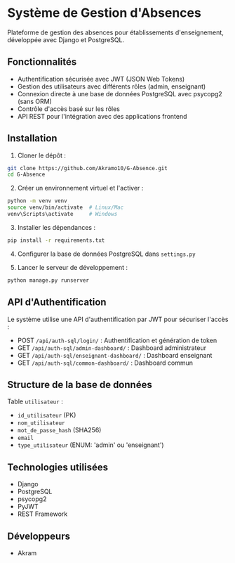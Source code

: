 # Système de Gestion d'Absences

Plateforme de gestion des absences pour établissements d'enseignement, développée avec Django et PostgreSQL.

## Fonctionnalités

- Authentification sécurisée avec JWT (JSON Web Tokens)
- Gestion des utilisateurs avec différents rôles (admin, enseignant)
- Connexion directe à une base de données PostgreSQL avec psycopg2 (sans ORM)
- Contrôle d'accès basé sur les rôles
- API REST pour l'intégration avec des applications frontend

## Installation

1. Cloner le dépôt :
```bash
git clone https://github.com/Akramo10/G-Absence.git
cd G-Absence
```

2. Créer un environnement virtuel et l'activer :
```bash
python -m venv venv
source venv/bin/activate  # Linux/Mac
venv\Scripts\activate     # Windows
```

3. Installer les dépendances :
```bash
pip install -r requirements.txt
```

4. Configurer la base de données PostgreSQL dans `settings.py`

5. Lancer le serveur de développement :
```bash
python manage.py runserver
```

## API d'Authentification

Le système utilise une API d'authentification par JWT pour sécuriser l'accès :

- POST `/api/auth-sql/login/` : Authentification et génération de token
- GET `/api/auth-sql/admin-dashboard/` : Dashboard administrateur
- GET `/api/auth-sql/enseignant-dashboard/` : Dashboard enseignant
- GET `/api/auth-sql/common-dashboard/` : Dashboard commun

## Structure de la base de données

Table `utilisateur` :
- `id_utilisateur` (PK)
- `nom_utilisateur`
- `mot_de_passe_hash` (SHA256)
- `email`
- `type_utilisateur` (ENUM: 'admin' ou 'enseignant')

## Technologies utilisées

- Django
- PostgreSQL
- psycopg2
- PyJWT
- REST Framework

## Développeurs

- Akram 